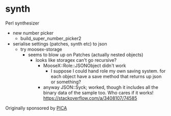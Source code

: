 # synth
Perl synthesizer

- new number picker
    - build_super_number_picker2
- serialise settings (patches, synth etc) to json
    - try moosex-storage
        - seems to blow up on Patches (actually nested objects)
            - looks like storagex can't go recursive?
                - MooseX::Role::JSONObject didn't work
                    - I suppose I could hand role my own saving system. for each object have a save method that returns up json or something?
                - anyway JSON::Syck; worked, though it includes all the binary data of the sample too. Who cares if it works! https://stackoverflow.com/a/3408107/74585
                

Originally sponsored by [PICA](https://pica.org.au/)
